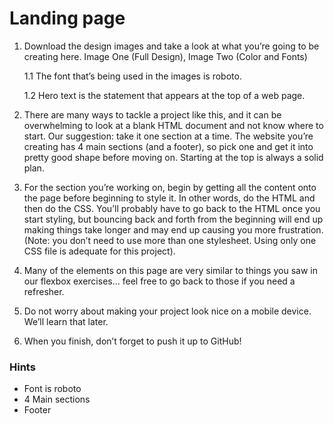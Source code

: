 # Landing page

  1.  Download the design images and take a look at what you’re going to be
      creating here. Image One (Full Design), Image Two (Color and Fonts)

      1.1 The font that’s being used in the images is roboto.

      1.2 Hero text is the statement that appears at the top of a web page.

 2.   There are many ways to tackle a project like this, and it can be overwhelming
      to look at a blank HTML document and not know where to start.
      Our suggestion: take it one section at a time. The website you’re creating
      has 4 main sections (and a footer), so pick one and get it into pretty good
      shape before moving on. Starting at the top is always a solid plan.
 3.   For the section you’re working on, begin by getting all the content onto the
      page before beginning to style it. In other words, do the HTML and then do
      the CSS. You’ll probably have to go back to the HTML once you start
      styling, but bouncing back and forth from the beginning will end up making
      things take longer and may end up causing you more frustration.
      (Note: you don’t need to use more than one stylesheet. Using only one CSS
      file is adequate for this project).

 4.   Many of the elements on this page are very similar to things you saw in our
      flexbox exercises… feel free to go back to those if you need a refresher.

 5.   Do not worry about making your project look nice on a mobile device.
      We’ll learn that later.

 6.   When you finish, don’t forget to push it up to GitHub!

### Hints
  - Font is roboto
  - 4 Main sections
  - Footer
